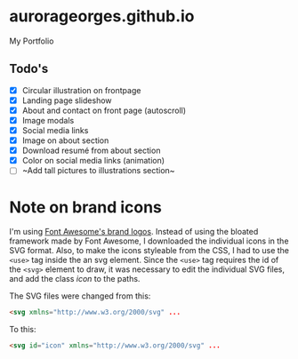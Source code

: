 # aurorageorges.github.io
My Portfolio

## Todo's
- [x] Circular illustration on frontpage
- [x] Landing page slideshow 
- [x] About and contact on front page (autoscroll)
- [x] Image modals
- [x] Social media links
- [x] Image on about section
- [x] Download resumé from about section
- [x] Color on social media links (animation)
- [ ] ~Add tall pictures to illustrations section~

# Note on brand icons
I'm using [Font Awesome's brand logos](https://fontawesome.com/icons?d=gallery&s=brands). Instead of using the bloated framework made by Font Awesome, I downloaded the individual icons in the SVG format. Also, to make the icons styleable from the CSS, I had to use the `<use>` tag inside the an svg element. Since the `<use>` tag requires the id of the `<svg>` element to draw, it was necessary to edit the individual SVG files, and add the class _icon_ to the paths.

The SVG files were changed from this:
```html
<svg xmlns="http://www.w3.org/2000/svg" ...
```
To this:
```html
<svg id="icon" xmlns="http://www.w3.org/2000/svg" ...
```

